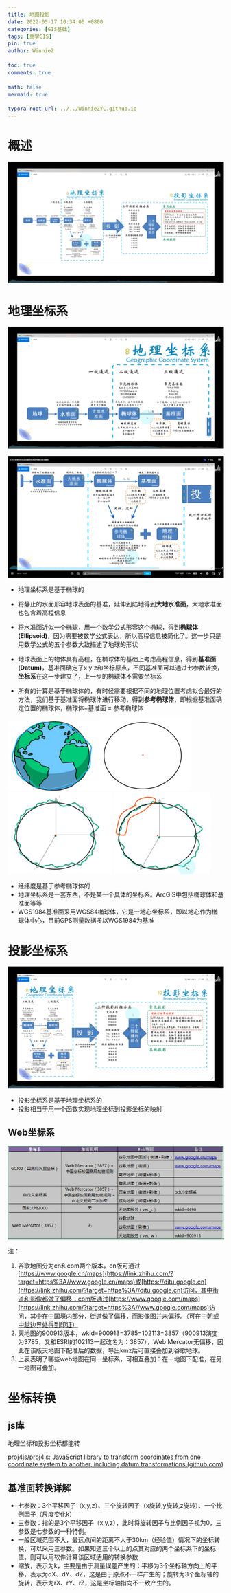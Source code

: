 ```yaml
---
title: 地图投影
date: 2022-05-17 10:34:00 +0800
categories: [GIS基础]
tags: [重学GIS]
pin: true
author: WinnieZ

toc: true
comments: true

math: false
mermaid: true

typora-root-url: ../../WinnieZYC.github.io
---
```




# 概述

![image-20220517203006586](/assets/blog_res/2022-05-18-%E5%9C%B0%E5%9B%BE%E6%8A%95%E5%BD%B1.assets/image-20220517203006586.png)



# 地理坐标系

![image-20220517194534711](/assets/blog_res/2022-05-18-%E5%9C%B0%E5%9B%BE%E6%8A%95%E5%BD%B1.assets/image-20220517194534711.png)

![image-20220517194523967](/assets/blog_res/2022-05-18-%E5%9C%B0%E5%9B%BE%E6%8A%95%E5%BD%B1.assets/image-20220517194523967.png)

- 地理坐标系是基于椭球的

- 将静止的水面形容地球表面的基准，延伸到陆地得到**大地水准面**，大地水准面也包含着高程信息

- 将水准面近似一个椭球，用一个数学公式形容这个椭球，得到**椭球体(Ellipsoid)**，因为需要被数学公式表达，所以高程信息被简化了。这一步只是用数学公式的五个参数大致描述了地球的形状

- 地球表面上的物体具有高程，在椭球体的基础上考虑高程信息，得到**基准面(Datum)**，基准面确定了x y z和坐标原点，不同基准面可以通过七参数转换，**坐标系**在这一步建立了，上一步的椭球体不需要坐标系

- 所有的计算是基于椭球体的，有时候需要根据不同的地理位置考虑拟合最好的方法，我们基于基准面将椭球体进行移动，得到**参考椭球体**，即根据基准面确定位置的椭球体，椭球体+基准面 = 参考椭球体

<img src="/assets/blog_res/2022-05-18-%E5%9C%B0%E5%9B%BE%E6%8A%95%E5%BD%B1.assets/image-20220517213855840.png" alt="image-20220517213855840" style="zoom:33%;" /><img src="/assets/blog_res/2022-05-18-%E5%9C%B0%E5%9B%BE%E6%8A%95%E5%BD%B1.assets/image-20220517214045121.png" alt="image-20220517214045121" style="zoom:33%;" /><img src="/assets/blog_res/2022-05-18-%E5%9C%B0%E5%9B%BE%E6%8A%95%E5%BD%B1.assets/image-20220517205836919.png" alt="image-20220517205836919" style="zoom:33%;" /> <img src="/assets/blog_res/2022-05-18-%E5%9C%B0%E5%9B%BE%E6%8A%95%E5%BD%B1.assets/image-20220517205900023.png" alt="image-20220517205900023" style="zoom:33%;" />

- 经纬度是基于参考椭球体的
- 地理坐标系是一套东西，不是某一个具体的坐标系。ArcGIS中包括椭球体和基准面等等
- WGS1984基准面采用WGS84椭球体，它是一地心坐标系，即以地心作为椭球体中心，目前GPS测量数据多以WGS1984为基准



#  投影坐标系

![image-20220517203607732](/assets/blog_res/2022-05-18-%E5%9C%B0%E5%9B%BE%E6%8A%95%E5%BD%B1.assets/image-20220517203607732.png)

- 投影坐标系是基于地理坐标系的
- 投影相当于用一个函数实现地理坐标到投影坐标的映射

## Web坐标系

![v2-62ee9d6a55e473f229c32796d77290ac_720w](/assets/blog_res/2022-05-18-%E5%9C%B0%E5%9B%BE%E6%8A%95%E5%BD%B1.assets/v2-62ee9d6a55e473f229c32796d77290ac_720w.jpg)

注：

1. 谷歌地图分为cn和com两个版本，cn版可通过[https://www.google.cn/maps](https://link.zhihu.com/?target=https%3A//www.google.cn/maps)或[https://ditu.google.cn](https://link.zhihu.com/?target=https%3A//ditu.google.cn)访问，其中街道和影像都做了偏移；com版通过[https://www.google.com/maps](https://link.zhihu.com/?target=https%3A//www.google.com/maps)访问，其中在中国境内部分，街道做了偏移，而影像图并未偏移。（可在中朝或中越边界处得到印证）
2. 天地图的900913版本，wkid=900913=3785=102113=3857（900913演变为3785，又和ESRI的102113一起改名为：3857），Web Mercator无偏移，因此在该版天地图下配准后的数据，导出kmz后可直接叠加到谷歌地球。
3. 上表表明了哪些web地图在同一坐标系，可相互叠加：在一地图下配准，在另一地图可叠加。



# 坐标转换

##  js库

地理坐标和投影坐标都能转

[proj4js/proj4js: JavaScript library to transform coordinates from one coordinate system to another, including datum transformations (github.com)](https://github.com/proj4js/proj4js)

## 基准面转换详解

- 七参数：3个平移因子（x,y,z）、三个旋转因子（x旋转,y旋转,z旋转）、一个比例因子（尺度变化k）
- 三参数：指的是3个平移因子（x,y,z），此时将旋转因子与比例因子视为0，三参数是七参数的一种特例。
- 一般区域范围不大，最远点间的距离不大于30km（经验值）情况下的坐标转换，可以采用三参数。如果知道三个以上的点其对应的两个坐标系下的坐标值，则可以用软件计算该区域适用的转换参数
-  缩放，表示为k，主要是由于测量误差产生的；平移为3个坐标轴方向上的平移，表示为dX、dY、dZ，这是由于原点不一样产生的；旋转为3个坐标轴的旋转，表示为rX、rY、rZ，这是坐标轴指向不一致产生的。

